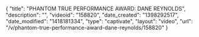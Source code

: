 {
    "title": "PHANTOM TRUE PERFORMANCE AWARD: DANE REYNOLDS",
    "description": "",
    "videoid": "158820",
    "date_created": "1398292517",
    "date_modified": "1418181334",
    "type": "captivate",
    "layout": "video",
    "url": "\/v\/phantom-true-performance-award-dane-reynolds\/158820"
}